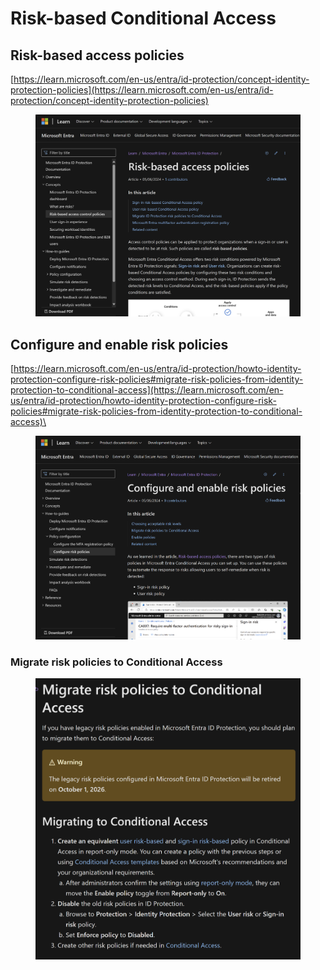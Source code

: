 # Risk-based Conditional Access

## Risk-based access policies <a href="#risk-based-access-policies" id="risk-based-access-policies"></a>

[https://learn.microsoft.com/en-us/entra/id-protection/concept-identity-protection-policies](https://learn.microsoft.com/en-us/entra/id-protection/concept-identity-protection-policies)

<figure><img src="../../.gitbook/assets/image (1) (1) (1) (1) (1) (1) (1) (1) (1) (1) (1).png" alt=""><figcaption></figcaption></figure>

## Configure and enable risk policies <a href="#configure-and-enable-risk-policies" id="configure-and-enable-risk-policies"></a>

[https://learn.microsoft.com/en-us/entra/id-protection/howto-identity-protection-configure-risk-policies#migrate-risk-policies-from-identity-protection-to-conditional-access](https://learn.microsoft.com/en-us/entra/id-protection/howto-identity-protection-configure-risk-policies#migrate-risk-policies-from-identity-protection-to-conditional-access)\


<figure><img src="../../.gitbook/assets/image (2) (1) (1) (1) (1) (1) (1) (1) (1).png" alt=""><figcaption></figcaption></figure>



### Migrate risk policies to Conditional Access <a href="#migrate-risk-policies-to-conditional-access" id="migrate-risk-policies-to-conditional-access"></a>

<figure><img src="../../.gitbook/assets/image (1) (1) (1) (1) (1) (1) (1) (1) (1) (1) (1) (1).png" alt=""><figcaption></figcaption></figure>









